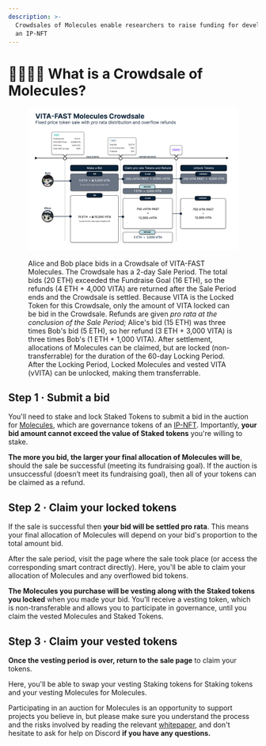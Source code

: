 ```yaml
---
description: >-
  Crowdsales of Molecules enable researchers to raise funding for development of
  an IP-NFT
---
```


# 👨👩👧👦 What is a Crowdsale of Molecules?

<figure><img src="../.gitbook/assets/image (1).png" alt=""><figcaption><p>Alice and Bob place bids in a Crowdsale of VITA-FAST Molecules. The Crowdsale has a 2-day Sale Period. The total bids (20 ETH) exceeded the Fundraise Goal (16 ETH), so the refunds (4 ETH + 4,000 VITA) are returned after the Sale Period ends and the Crowdsale is settled. Because VITA is the Locked Token for this Crowdsale, only the amount of VITA locked can be bid in the Crowdsale. Refunds are given <em>pro rata at the conclusion of the Sale Period;</em> Alice's bid (15 ETH) was three times Bob's bid (5 ETH), so her refund (3 ETH + 3,000 VITA) is three times Bob's (1 ETH + 1,000 VITA). After settlement, allocations of Molecules can be claimed, but are locked (non-transferrable) for the duration of the 60-day Locking Period. After the Locking Period, Locked Molecules and vested VITA (vVITA) can be unlocked, making them transferrable.</p></figcaption></figure>

## Step 1 · Submit a bid

You'll need to stake and lock Staked Tokens to submit a bid in the auction for [Molecules](https://docs.molecule.to/documentation/ip-nft-protocol/what-are-fam), which are governance tokens of an [IP-NFT](https://docs.molecule.to/documentation/ip-nft-protocol/intro-to-ip-nft). Importantly, **your bid amount cannot exceed the value of Staked tokens** you're willing to stake.

**The more you bid, the larger your final allocation of Molecules will be**, should the sale be successful (meeting its fundraising goal). If the auction is unsuccessful (doesn’t meet its fundraising goal), then all of your tokens can be claimed as a refund.

## Step 2 · Claim your locked tokens

If the sale is successful then **your bid will be settled pro rata**. This means your final allocation of Molecules will depend on your bid's proportion to the total amount bid.

After the sale period, visit the page where the sale took place (or access the corresponding smart contract directly). Here, you'll be able to claim your allocation of Molecules and any overflowed bid tokens.

**The Molecules you purchase will be vesting along with the Staked tokens you locked** when you made your bid. You'll receive a vesting token, which is non-transferable and allows you to participate in governance, until you claim the vested Molecules and Staked Tokens.

## Step 3 · Claim your vested tokens

**Once the vesting period is over, return to the sale page** to claim your tokens.

Here, you'll be able to swap your vesting Staking tokens for Staking tokens and your vesting Molecules for Molecules.

Participating in an auction for Molecules is an opportunity to support projects you believe in, but please make sure you understand the process and the risks involved by reading the relevant [whitepaper](https://docs.google.com/document/d/1otAhZSDouPE6X-q-vra3WExwMMLDYOPwBgbfoDoG\_q8/edit?usp=sharing), and don't hesitate to ask for help on Discord **if you have any questions.**
